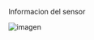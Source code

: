 Informacion del sensor

![imagen](https://user-images.githubusercontent.com/71404620/197470967-dd2ba9fe-083f-4ef0-9f62-b0688900b603.png)




